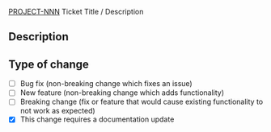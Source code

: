<!-- /\ Please prefix the subject above with the Jira issue number. Example: -->
<!-- [PROJECT-NNN] Fixes an issue where ... -->
<!-- This should connect your PR to the appropriate JIRA ticket -->

<!-- Please update the link below with the Jira project and issue number. -->

[PROJECT-NNN](https://lambdaschool.atlassian.net/browse/PROJECT-NNN) Ticket Title / Description

## Description
<!-- Please include a summary of the change, motivation, and context. -->


## Type of change
<!-- Place an `x` in between the corresponding `[ ]` without a space `[x]` -->

- [ ] Bug fix (non-breaking change which fixes an issue)
- [ ] New feature (non-breaking change which adds functionality)
- [ ] Breaking change (fix or feature that would cause existing functionality to not work as expected)
- [x] This change requires a documentation update
